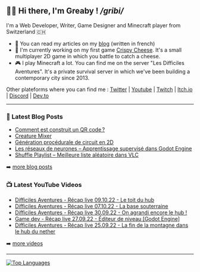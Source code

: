 ## 👋🏻 Hi there, I'm Greaby ! _/gribi/_

I'm a Web Developer, Writer, Game Designer and Minecraft player from Switzerland 🇨🇭

- 📰 You can read my articles on my [blog](https://greaby.co) (written in french)
- 🧀 I'm currently working on my first game [Crispy Cheese](https://greaby.co/crispy-cheese). It's a small multiplayer 2D game in which you battle to catch a cheese.
- 🎮 I play Minecraft a lot. You can find me on the server "Les Difficiles Aventures". It's a private survival server in which we've been building a contemporary city since 2013.

Other plateforms where you can find me : [Twitter](https://twitter.com/greaby_) | [Youtube](https://www.youtube.com/c/greaby) | [Twitch](https://www.twitch.tv/greaby) | [Itch.io](https://greaby.itch.io/) | [Discord](https://discord.com/invite/7Uvszt4) | [Dev.to](https://dev.to/greaby)

---

### 📕 Latest Blog Posts

<!-- BLOG-POST-LIST:START -->
- [Comment est construit un QR code ?](https://greaby.co/qr-code/)
- [Creature Mixer](https://greaby.co/creature-mixer/)
- [Génération procédurale de circuit en 2D](https://greaby.co/generation-procedurale-circuit-2d/)
- [Les réseaux de neurones – Apprentissage supervisé dans Godot Engine](https://greaby.co/les-reseaux-de-neurones-apprentissage-supervise-dans-godot-engine/)
- [Shuffle Playlist – Meilleure liste aléatoire dans VLC](https://greaby.co/shuffle-playlist-vlc/)
<!-- BLOG-POST-LIST:END -->

➡️ [more blog posts](https://greaby.co/)

### 📺 Latest YouTube Videos

<!-- YOUTUBE:START -->
- [Difficiles Aventures - Récap live 09.10.22 - Le toit du hub](https://www.youtube.com/watch?v=QGs6mX9gTdk)
- [Difficiles Aventures - Récap live 07.10.22 - La base souterraine](https://www.youtube.com/watch?v=qq7YMsM5oX8)
- [Difficiles Aventures - Récap live 30.09.22 - On agrandi encore le hub !](https://www.youtube.com/watch?v=CtYzdFesqYM)
- [Game dev - Récap live 27.09.22 - Éditeur de niveau [Godot Engine]](https://www.youtube.com/watch?v=capj3nWoY1I)
- [Difficiles Aventures - Récap live 25.09.22 - La fin de la montagne dans le hub du nether](https://www.youtube.com/watch?v=8TBL1nvnm1Y)
<!-- YOUTUBE:END -->

➡️ [more videos](https://www.youtube.com/c/Greaby)

---

[![Top Languages](https://github-readme-stats.vercel.app/api/top-langs/?username=greaby&langs_count=6&layout=compact)](https://github.com/Greaby)
